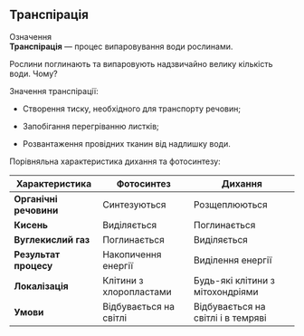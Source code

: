 Транспірація
------------
<div class="eoz-wrap">
<span class="eoz">Означення</span>
<div class="eoz-text">
<b>Транспiрацiя</b> — процес випаровування води рослинами.
</div>
</div>

Рослини поглинають та випаровують надзвичайно велику кількість води.
Чому?

Значення транспірації:

-   Створення тиску, необхідного для транспорту речовин;

-   Запобігання перегріванню листків;

-   Розвантаження провідних тканин від надлишку води.

Порівняльна характеристика дихання та фотосинтезу:

| Характеристика | Фотосинтез | Дихання |
| -- | -- | -- |
| **Органічні речовини** | Синтезуються | Розщеплюються |
| **Кисень** | Виділяється | Поглинається |
| **Вуглекислий газ** | Поглинається | Виділяється |
|**Результат процесу** | Накопичення енергії | Виділення енергії |
| **Локалізація** | Клітини з хлоропластами | Будь-які клітини з мітохондріями |
|**Умови** | Відбувається на світлі | Відбувається на світлі і в темряві |
